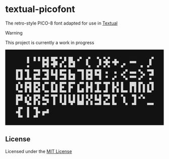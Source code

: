 # textual-picofont

The retro-style PICO-8 font adapted for use in [Textual](https://github.com/textualize/textual/)

> [!WARNING]
> This project is currently a work in progress

![screenshot](screenshot.png)

## License

Licensed under the [MIT License](LICENSE)
